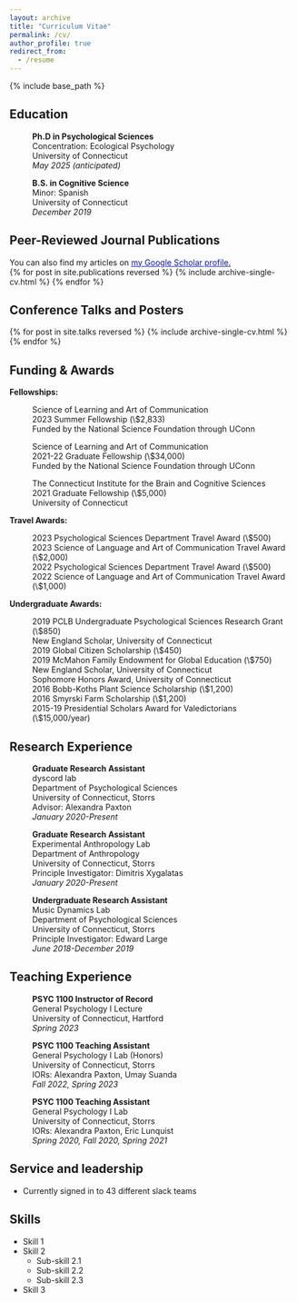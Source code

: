 ```yaml
---
layout: archive
title: "Curriculum Vitae"
permalink: /cv/
author_profile: true
redirect_from:
  - /resume
---
```


{% include base_path %}

## Education

<p style="margin-left: 40px">
<b>Ph.D in Psychological Sciences</b>
<br>Concentration: Ecological Psychology
<br>University of Connecticut
<br><i>May 2025 (anticipated)</i></p>  

<p style="margin-left: 40px">
<b>B.S. in Cognitive Science</b>
<br>Minor: Spanish  
<br>University of Connecticut  
<br><i>December 2019</i></p>   

## Peer-Reviewed Journal Publications
You can also find my articles on <u><a href="https://scholar.google.com/citations?view_op=list_works&hl=en&hl=en&user=YliGD2YAAAAJ" style="color:#0C16A7">my Google Scholar profile</a>.</u>
<br/>{% for post in site.publications reversed %}
    {% include archive-single-cv.html %}
  {% endfor %}
  
## Conference Talks and Posters

{% for post in site.talks reversed %}
    {% include archive-single-cv.html %}
  {% endfor %}
  
## Funding & Awards

<b>Fellowships:</b>
<p style="margin-left: 40px">Science of Learning and Art of Communication
<br>2023 Summer Fellowship (\$2,833)
<br>Funded by the National Science Foundation through UConn</p>

<p style="margin-left: 40px">Science of Learning and Art of Communication
<br>2021-22 Graduate Fellowship (\$34,000)
<br>Funded by the National Science Foundation through UConn</p>

<p style="margin-left: 40px">The Connecticut Institute for the Brain and Cognitive Sciences
<br>2021 Graduate Fellowship (\$5,000)
<br>University of Connecticut</p>

<b>Travel Awards:</b>
<p style="margin-left: 40px">2023 Psychological Sciences Department Travel Award (\$500)
<br>2023 Science of Language and Art of Communication Travel Award (\$2,000)
<br>2022 Psychological Sciences Department Travel Award (\$500)
<br>2022 Science of Language and Art of Communication Travel Award (\$1,000)</p>

<b>Undergraduate Awards:</b>
<p style="margin-left: 40px">2019 PCLB Undergraduate Psychological Sciences Research Grant (\$850)
<br>New England Scholar, University of Connecticut
<br>2019 Global Citizen Scholarship (\$450)
<br>2019 McMahon Family Endowment for Global Education (\$750)
<br>New England Scholar, University of Connecticut
<br>Sophomore Honors Award, University of Connecticut
<br>2016 Bobb-Koths Plant Science Scholarship (\$1,200)
<br>2016 Smyrski Farm Scholarship (\$1,200)
<br>2015-19 Presidential Scholars Award for Valedictorians (\$15,000/year)</p>

## Research Experience

<p style="margin-left: 40px">
<b>Graduate Research Assistant</b>
<br>dyscord lab
<br>Department of Psychological Sciences
<br>University of Connecticut, Storrs
<br>Advisor: Alexandra Paxton
<br><i>January 2020-Present</i></p> 

<p style="margin-left: 40px">
<b>Graduate Research Assistant</b>
<br>Experimental Anthropology Lab
<br>Department of Anthropology
<br>University of Connecticut, Storrs
<br>Principle Investigator: Dimitris Xygalatas
<br><i>January 2020-Present</i></p> 

<p style="margin-left: 40px">
<b>Undergraduate Research Assistant</b>
<br>Music Dynamics Lab
<br>Department of Psychological Sciences
<br>University of Connecticut, Storrs
<br>Principle Investigator: Edward Large
<br><i>June 2018-December 2019</i></p> 

## Teaching Experience

<p style="margin-left: 40px">
<b>PSYC 1100 Instructor of Record</b>
<br>General Psychology I Lecture
<br>University of Connecticut, Hartford
<br><i>Spring 2023</i></p> 

<p style="margin-left: 40px">
<b>PSYC 1100 Teaching Assistant</b>
<br>General Psychology I Lab (Honors)
<br>University of Connecticut, Storrs
<br>IORs: Alexandra Paxton, Umay Suanda
<br><i>Fall 2022, Spring 2023</i></p> 

<p style="margin-left: 40px">
<b>PSYC 1100 Teaching Assistant</b>
<br>General Psychology I Lab
<br>University of Connecticut, Storrs
<br>IORs: Alexandra Paxton, Eric Lunquist
<br><i>Spring 2020, Fall 2020, Spring 2021</i></p> 
  
## Service and leadership

* Currently signed in to 43 different slack teams
  
## Skills

* Skill 1
* Skill 2
  * Sub-skill 2.1
  * Sub-skill 2.2
  * Sub-skill 2.3
* Skill 3
